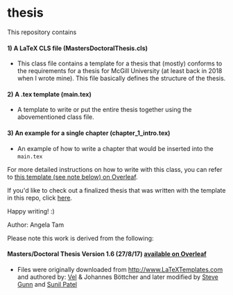 # thesis

This repository contains 
#### 1) A LaTeX CLS file (MastersDoctoralThesis.cls)
* This class file contains a template for a thesis that (mostly) conforms to the requirements for a thesis for McGill University (at least back in 2018 when I wrote mine). This file basically defines the structure of the thesis.
#### 2) A .tex template (main.tex)
* A template to write or put the entire thesis together using the abovementioned class file.
#### 3) An example for a single chapter (chapter_1_intro.tex)
* An example of how to write a chapter that would be inserted into the `main.tex`

For more detailed instructions on how to write with this class, you can refer to [this template (see note below) on Overleaf](https://www.overleaf.com/latex/templates/template-for-a-masters-slash-doctoral-thesis/mkzrzktcbzfl).

If you'd like to check out a finalized thesis that was written with the template in this repo, click [here](http://digitool.Library.McGill.CA:80/R/-?func=dbin-jump-full&object_id=160752&silo_library=GEN01).

Happy writing! :)

Author: Angela Tam

Please note this work is derived from the following:
#### Masters/Doctoral Thesis Version 1.6 (27/8/17) [available on Overleaf](https://www.overleaf.com/latex/templates/template-for-a-masters-slash-doctoral-thesis/mkzrzktcbzfl)
- Files were originally downloaded from http://www.LaTeXTemplates.com and authored by: [Vel](vel@latextemplates.com) & Johannes Böttcher and later modified by [Steve Gunn](http://users.ecs.soton.ac.uk/srg/softwaretools/document/templates/) and [Sunil Patel](http://www.sunilpatel.co.uk/thesis-template/)



